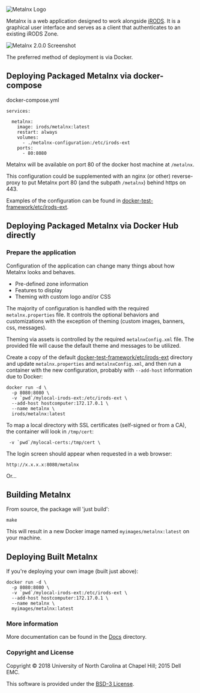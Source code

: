 ![Metalnx Logo](docs/IMAGES/mlx_logo_blue.png)

Metalnx is a web application designed to work alongside [iRODS](https://irods.org). It is a graphical user interface and serves as a client that authenticates to an existing iRODS Zone.

![Metalnx 2.0.0 Screenshot](docs/IMAGES/metalnx2.0.0.png)


The preferred method of deployment is via Docker.

## Deploying Packaged Metalnx via docker-compose

docker-compose.yml
```
services:

  metalnx:
    image: irods/metalnx:latest
    restart: always
    volumes:
      - ./metalnx-configuration:/etc/irods-ext
    ports:
      - 80:8080
```

Metalnx will be available on port 80 of the docker host machine at `/metalnx`.

This configuration could be supplemented with an nginx (or other) reverse-proxy to put Metalnx port 80 (and the subpath `/metalnx`) behind https on 443.

Examples of the configuration can be found in [docker-test-framework/etc/irods-ext](./docker-test-framework/etc/irods-ext).

## Deploying Packaged Metalnx via Docker Hub directly

### Prepare the application

Configuration of the application can change many things about how Metalnx looks and behaves.
 - Pre-defined zone information
 - Features to display
 - Theming with custom logo and/or CSS

The majority of configuration is handled with the required `metalnx.properties` file.  It controls the optional behaviors
and customizations with the exception of theming (custom images, banners, css, messages). 

Theming via assets is controlled by the required `metalnxConfig.xml` file.  The provided file will cause the default theme and messages to be utilized.

Create a copy of the default [docker-test-framework/etc/irods-ext](./docker-test-framework/etc/irods-ext) directory and update `metalnx.properties` and `metalnxConfig.xml`, and then run a container with the new configuration, probably with `--add-host` information due to Docker:
```
docker run -d \
  -p 8080:8080 \
  -v `pwd`/mylocal-irods-ext:/etc/irods-ext \
  --add-host hostcomputer:172.17.0.1 \
  --name metalnx \
  irods/metalnx:latest
```

To map a local directory with SSL certificates (self-signed or from a CA), the container will look in `/tmp/cert`:
```
 -v `pwd`/mylocal-certs:/tmp/cert \
```

The login screen should appear when requested in a web browser:

```
http://x.x.x.x:8080/metalnx
```



Or...

## Building Metalnx

From source, the package will 'just build':
```
make
```

This will result in a new Docker image named `myimages/metalnx:latest` on your machine.

## Deploying Built Metalnx

If you're deploying your own image (built just above):

```
docker run -d \
  -p 8080:8080 \
  -v `pwd`/mylocal-irods-ext:/etc/irods-ext \
  --add-host hostcomputer:172.17.0.1 \
  --name metalnx \
  myimages/metalnx:latest
```

### More information

More documentation can be found in the [Docs](docs) directory.

### Copyright and License

Copyright © 2018 University of North Carolina at Chapel Hill; 2015 Dell EMC.

This software is provided under the [BSD-3 License](LICENSE.md).
